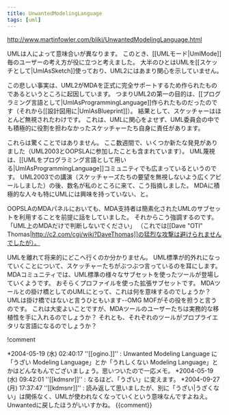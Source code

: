 ```yaml
---
title: UnwantedModelingLanguage
tags: [uml]
---
```


http://www.martinfowler.com/bliki/UnwantedModelingLanguage.html

UMLは人によって意味合いが異なります。
このとき、[[UMLモード|UmlMode]]毎のユーザーの考え方が役に立つと考えました。
大半のひとはUMLを[[スケッチとして|UmlAsSketch]]使っており、UML2にはあまり関心を示していません。

この悲しい事実は、UML2がMDAを正式に完全サポートするため作られたものであるというところに起因しています。
つまりUML2の第一の目的は、[[プログラミング言語として|UmlAsProgrammingLanguage]]作られたものだったのです（それから[[設計図用に|UmlAsBlueprint]]）。
結果として、スケッチャーはほとんど無視されたわけです。
これは、UMLに関心をよせず、UML委員会の中でも積極的に役割を担わなかったスケッチャーたち自身に責任があります。

これらは驚くことではありません。
ここ数週間で、いくつか新たな発見がありました（UML2003とOOPSLAに参加したことも含まれています）。
UML蔑視は、[[UMLをプログラミング言語として用いる|UmlAsProgrammingLanguage]]コミュニティでも広まっているというのです。
UML2003での講演（スケッチャーズたちの要望を無視しないよう広くアピールしました）の後、数名が私のところに来て、こう指摘しました。
MDAに積極的な人々も特にUMLには興味を持っていない、と。

OOPSLAのMDAパネルにおいても、MDA支持者は簡素化されたUMLのサブセットを利用することを前提に話をしていました。
それからこう強調するのです。
「UML上のMDAだけで判断しないでください」
（これでは[[Dave "OTI" Thomas|http://c2.com/cgi/wiki?DaveThomas]]の猛烈な攻撃は避けられませんでしたが）。

UMLを離れて将来的にどこへ行くのか分かりません。
UML標準が的外れになっていくことについて、スケッチャーたちがぶつぶつ言っているのを耳にします。
MDAコミュニティでは、UML標準の様々なサブセットを使ったツールが登場していくようです。
おそらくプロファイルを使った拡張サブセットです。
MDAツールとの掛け橋としてのUMLにとって、これは何を意味するのでしょうか？
UMLは掛け橋ではないと言うひともいます--OMG MOFがその役を担うと言うのです。
これは大変よいことですが、MDAツールのユーザーたちは実務的な移植性を手に入れるのでしょうか？
それとも、それぞれのツールがプロプライエタリな言語になるのでしょうか？

!comment

*2004-05-19 (水) 02:40:17 ''[[ogino.]]'' : Unwanted Modeling Language に「うざい Modeling Language」とか「うれしくない Modeling Language」とかはどんなもんでございましょう。思いついたので一応メモ。
*2004-05-19 (水) 09:42:01 ''[[kdmsnr]]'' : なるほど、「うざい」に変えます。
*2004-09-27 (月) 17:37:47 ''[[kdmsnr]]'' : 読み返して思いましたが、別に「うざい|うざくない」は関係なく、UMLが使われなくなっていくという意味なんですよねえ。Unwantedに戻したほうがいいすかね。
{{comment}}
